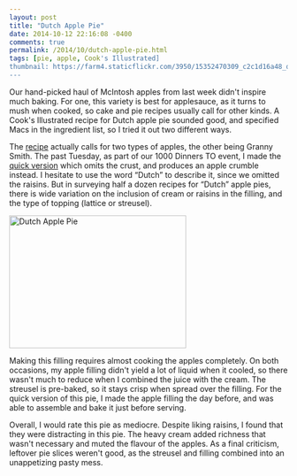 ```yaml
---
layout: post
title: "Dutch Apple Pie"
date: 2014-10-12 22:16:08 -0400
comments: true
permalink: /2014/10/dutch-apple-pie.html
tags: [pie, apple, Cook's Illustrated]
thumbnail: https://farm4.staticflickr.com/3950/15352470309_c2c1d16a48_q.jpg
---
```


Our hand-picked haul of McIntosh apples from last week didn't inspire
much baking. For one, this variety is best for applesauce, as it turns
to mush when cooked, so cake and pie recipes usually call for other
kinds. A Cook's Illustrated recipe for Dutch apple pie sounded good, 
and specified Macs in the ingredient list, so I tried it out two
different ways.

The
[recipe](http://www.whatscookinchicago.com/2010/11/dutch-apple-pie.html)
actually calls for two types of apples, the other being Granny Smith. 
The past Tuesday, as part of our 1000 Dinners TO event, I made the
[quick
version](http://www.boston.com/ae/food/cooks_illustrated/dutch_apple_pie/)
which omits the crust, and produces an apple crumble instead. I hesitate
to use the word “Dutch” to describe it, since we omitted the raisins.
But in surveying half a dozen recipes for “Dutch” apple pies, there is
wide variation on the inclusion of cream or raisins in the filling, and
the type of topping (lattice or streusel).

<a href="https://www.flickr.com/photos/gnuf/15352470309" title="Dutch
Apple Pie by Eric Fung, on Flickr"><img
src="https://farm4.staticflickr.com/3950/15352470309_c2c1d16a48_n.jpg"
width="320" height="240" alt="Dutch Apple Pie"></a>

Making this filling requires almost cooking the apples completely. On
both occasions, my apple filling didn't yield a lot of liquid when it
cooled, so there wasn't much to reduce when I combined the juice with
the cream. The streusel is pre-baked, so it stays crisp when spread over
the filling. For the quick version of this pie, I made the apple filling
the day before, and was able to assemble and bake it just before
serving.

Overall, I would rate this pie as mediocre. Despite liking raisins, I 
found that they were distracting in this pie. The heavy cream added 
richness that wasn't necessary and muted the flavour of the apples.
As a final criticism, leftover pie slices weren't good, as the streusel 
and filling combined into an unappetizing pasty mess.
